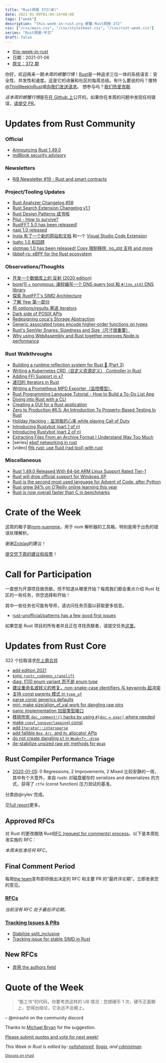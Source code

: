 ```yaml
---
title: "Rust周报 372(译)"
date: 2021-01-09T01:04:14+08:00
tags: ["week"]
description: "this-week-in-rust.org 螃蟹-Rust周报-372"
css: ["/css/main.css", "/css/stylesheet.css", "/css/rust-week.css"]
series: "Rust周报-中文"
draft: false
---
```


- [this-week-in-rust](https://this-week-in-rust.org)
- 日期：2021-01-06
- [原文：372 期](https://this-week-in-rust.org/blog/2021/01/06/this-week-in-rust-372/)

你好，欢迎再来一期*本周的螃蟹行情*！[Rust](http://rust-lang.org)是一种追求三位一体的系统语言：安全性、并发性和速度。这是它的进展和社区的每周总结。有什么要说的吗？推特[@ThisWeekInRust](https://twitter.com/ThisWeekInRust)或[向我们发送请求](https://github.com/cmr/this-week-in-rust)。 想参与吗？[我们热爱贡献](https://github.com/rust-lang/rust/blob/master/CONTRIBUTING.md).

*这本周的螃蟹行情*是在[在 Github 上](https://github.com/cmr/this-week-in-rust)公开的。如果你在本周的问题中发现任何错误，[请提交 PR](https://github.com/cmr/this-week-in-rust/pulls)。

# Updates from Rust Community

### Official

- [Announcing Rust 1.49.0](https://blog.rust-lang.org/2020/12/31/Rust-1.49.0.html)
- [mdBook security advisory](https://blog.rust-lang.org/2021/01/04/mdbook-security-advisory.html)

### Newsletters

- [RiB Newsletter #19 - Rust and smart contracts](https://www.reddit.com/r/rust/comments/ks5ivd/rib_newsletter_19_rust_and_smart_contracts/)

### Project/Tooling Updates

- [Rust Analyzer Changelog #58](https://rust-analyzer.github.io/thisweek/2021/01/04/changelog-58.html)
- [Rust Search Extension Changelog v1.1](https://rust.extension.sh/changelog/#v1-1-2021-01-07)
- [Rust Design Patterns 成书啦](https://www.reddit.com/r/rust/comments/kowtqn/rust_design_patterns_now_also_as_a_book/)
- [Pijul - How to survive?](https://pijul.org/posts/2021-01-05-how-to-survive/)
- [RustFFT 5.0 has been released!](https://users.rust-lang.org/t/rustfft-5-0-has-been-released/53709)
- [napi 1.0 released](https://napi.rs)
- [Insta 有了一个新的网站和文档](https://insta.rs/) 和一个 [Visual Studio Code Extension](https://marketplace.visualstudio.com/items?itemName=mitsuhiko.insta)
- [Isahc 1.0 和回顾](https://stephencoakley.com/2020/12/29/isahc-1.0-and-retrospective)
- [slotmap 1.0 has been released! Copy 限制移除, no_std 支持 and more](https://www.reddit.com/r/rust/comments/kq6lt2/slotmap_10_has_been_released_copy_restriction/)
- [libbpf-rs: eBPF for the Rust ecosystem](https://dxuuu.xyz/libbpf-rs.html)

### Observations/Thoughts

- [开发一个数据库上的 反射 (2020 edition)](<https://alex-dukhno.github.io/2020-12-31-Reflecting-on-developing-a-database-(2020-edition)>)
- [bore(1) + nonymous: 课程编写一个 DNS query tool 和 `#![no_std]` DNS library](https://www.azabani.com/2021/01/03/nonymous-bore.html)
- [探索 RustFFT's SIMD Architecture](https://users.rust-lang.org/t/exploring-rustffts-simd-architecture/53780)
- [了解 Yew 第一部分](https://dev.to/rusty_sys_dev/understanding-yew-part-1-3cfn)
- [将 options/results 塞进 iterators](https://dev.to/elshize/transposing-options-results-with-iterators-aj3)
- [Dark side of POSIX APIs](https://vorner.github.io/2021/01/03/dark-side-of-posix-apis.html)
- [Redesigning coca's Storage Abstraction](https://gist.github.com/teryror/7b9a23fd0cd8dcfbcb6ebd34ee2639f8)
- [Generic associated types encode higher-order functions on types](https://willcrichton.net/notes/gats-are-hofs/)
- [Rust's SemVer Snares: Sizedness and Size（尺寸很重要）](https://jack.wrenn.fyi/blog/semver-snares-size/)
- [Why using WebAssembly and Rust together improves Node.js performance](https://developer.ibm.com/articles/why-webassembly-and-rust-together-improve-nodejs-performance/)

### Rust Walkthroughs

- [Building a runtime reflection system for Rust 🦀️ (Part 3)](https://www.osohq.com/post/runtime-reflection-pt-3)
- [Writing a Kubernetes CRD（自定义资源定义） Controller in Rust](http://technosophos.com/2019/08/07/writing-a-kubernetes-controller-in-rust.html)
- [Adding FFI Support in x7](https://dpbriggs.ca/blog/Adding-FFI-Support-In-x7)
- [递归的 Iterators in Rust](https://fasterthanli.me/articles/recursive-iterators-rust)
- [Writing a Prometheus MPD Exporter（监控模型）](https://beyermatthias.de/blog/2021/01/03/writing-a-prometheus-mpd-exporter/)
- [Rust Programming Language Tutorial - How to Build a To-Do List App](https://www.freecodecamp.org/news/how-to-build-a-to-do-app-with-rust/)
- [Diving into Rust with a CLI](https://dev.to/kbknapp/diving-into-rust-with-a-cli-4gap)
- [Creating a GUI for a Rust application](https://dev.to/henrybarreto/creating-a-gui-for-a-rust-application-2h1g)
- [Zero to Production #6.5: An Introduction To Property-Based Testing In Rust](https://www.lpalmieri.com/posts/an-introduction-to-property-based-testing-in-rust/)
- [Holiday Hacking - 监测我的心率 while playing Call of Duty](https://jcdav.is/2021/01/04/Holiday-Hacking-COD-HR/)
- [Introducing Rustybot (part 1 of n)](https://objectdisoriented.evokewonder.com/posts/introducing-rustybot-part-1/)
- [Introducing Rustybot (part 2 of n)](https://objectdisoriented.evokewonder.com/posts/introducing-rustybot-part-2/)
- [Extracting Files From an Archive Format I Understand Way Too Much](https://jam1.re/blog/extracting-files-from-an-archive-format-i-understand-way-too-much)
- \[series] [ebpf networking in rust](https://dev.to/kbknapp/series/10570>)
- \[video] [fltk rust: use fluid (rad tool) with rust](https://youtu.be/k_P0wG3-dNk>)

### Miscellaneous

- [Rust 1.49.0 Released With 64-bit ARM Linux Support Rated Tier-1](https://www.phoronix.com/scan.php?page=news_item&px=Rust-1.49-Released)
- [Rust will drop official support for Windows XP](https://www.reddit.com/r/rust/comments/knpvv9/rust_will_drop_official_support_for_windows_xp/)
- [Rust is the second most used language for Advent of Code, after Python](https://www.reddit.com/r/rust/comments/knyoej/rust_is_the_second_most_used_language_for_advent/)
- [Rust grew 94% on O'Reilly online learning this year](https://www.reddit.com/r/rust/comments/kp1piy/rust_grew_94_on_oreilly_online_learning_this_year/)
- [Rust is now overall faster than C in benchmarks](https://www.reddit.com/r/rust/comments/kpqmrh/rust_is_now_overall_faster_than_c_in_benchmarks/)

# Crate of the Week

这周的箱子是[nom-supreme](https://crates.io/crates/nom-supreme)，用于 nom 解析器的工具箱，特别是用于出色的错误处理解析。

谢谢[Zicklag](https://users.rust-lang.org/t/crate-of-the-week/2704/864)的建议！

[提交您下周的建议和投票][submit_crate]！

[submit_crate]: https://users.rust-lang.org/t/crate-of-the-week/2704

# Call for Participation

一直想为开源项目做贡献，但不知道从哪里开始？每周我们都会重点介绍 Rust 社区的一些任务，供您选择和开始！

其中一些任务也可能有导师，请访问任务页面以获取更多信息。

- [rust-unofficial/patterns has a few good first issues](https://github.com/rust-unofficial/patterns/issues?q=is%3Aissue+is%3Aopen+label%3A%22good+first+issue%22)

如果您是 Rust 项目的所有者并且正在寻找贡献者，请提交任务[这里][guidelines]。

[guidelines]: https://users.rust-lang.org/t/twir-call-for-participation/4821

# Updates from Rust Core

322 个拉取请求[在上周合并][merged]

[merged]: https://github.com/search?q=is%3Apr+org%3Arust-lang+is%3Amerged+merged%3A2020-12-28..2021-01-04

- [add edition 2021](https://github.com/rust-lang/rust/pull/79576)
- [sync `rustc_codegen_cranelift`](https://github.com/rust-lang/rust/pull/80408)
- [diag: 打印 enum variant 而不是 enum type](https://github.com/rust-lang/rust/pull/80613)
- [建议重命名或转义的修复，non-snake-case identifiers 与 keywords 起冲突](https://github.com/rust-lang/rust/pull/80592)
- [支持 const parents 模式 in `type_of`](https://github.com/rust-lang/rust/pull/80551)
- [parse const generics defaults](https://github.com/rust-lang/rust/pull/80547)
- [miri: make size/align_of_val work for dangling raw ptrs](https://github.com/rust-lang/rust/pull/80491)
- [panic implementation 加层类型接口](https://github.com/rust-lang/rust/pull/80260)
- [移除所有 `doc_comment!{}` hacks by using `#[doc = expr]` where needed](https://github.com/rust-lang/rust/pull/79150)
- [make `copy`(`_nonoverlapping`) const](https://github.com/rust-lang/rust/pull/79684)
- [add `Iterator::intersperse`](https://github.com/rust-lang/rust/pull/79479)
- [add fallible `Box`, `Arc`, and `Rc` allocator APIs](https://github.com/rust-lang/rust/pull/80310)
- [do not create dangling `&T` in `Weak<T>::drop`](https://github.com/rust-lang/rust/pull/80488)
- [de-stabilize unsized raw ptr methods for `Weak`](https://github.com/rust-lang/rust/pull/80422)

## Rust Compiler Performance Triage

- [2020-01-05](https://github.com/rust-lang/rustc-perf/blob/master/triage/2021-01-05.md):
  0 Regressions, 2 Improvements, 2 Mixed
  比较安静的一周，其中有个大意外，来自 rustc 对磁盘缓存的 serializes
  and deserializes 的方式，获得了 `ctfe`
  (const function) 压力测试的基准。

分类由@rylev 完成。

见[full report](https://github.com/rust-lang/rustc-perf/blob/master/triage/2021-01-05.md)更多。

## Approved RFCs

对 Rust 的更改跟随 Rust[RFC (request for comments) process](https://github.com/rust-lang/rfcs#rust-rfcs)。以下是本周批准实施的 RFC：

_本周未批准任何 RFC。_

## Final Comment Period

每周[the team](https://www.rust-lang.org/team.html)宣布即将做出决定的 RFC 和主要 PR 的“最终评论期”。立即发表您的意见。

### [RFCs](https://github.com/rust-lang/rfcs/labels/final-comment-period)

_当前没有 RFC 处于最后评论期。_

### [Tracking Issues & PRs](https://github.com/rust-lang/rust/labels/final-comment-period)

- [Stabilize split_inclusive](https://github.com/rust-lang/rust/pull/77858)
- [Tracking issue for stable SIMD in Rust](https://github.com/rust-lang/rust/issues/48556)

## New RFCs

- [弃用 the authors field](https://github.com/rust-lang/rfcs/pull/3052)

# Quote of the Week

> “能工作”的代码，你要考虑这样的 UB 情况：您掷硬币 1 次，硬币正面朝上，您得出结论，它永远不会朝上。

– @mirashii on the community discord

Thanks to [Michael Bryan](https://users.rust-lang.org/t/twir-quote-of-the-week/328/981) for the suggestion.

[Please submit quotes and vote for next week!](https://users.rust-lang.org/t/twir-quote-of-the-week/328)

_This Week in Rust is edited by: [nellshamrell](https://github.com/nellshamrell), [llogiq](https://github.com/llogiq), and [cdmistman](https://github.com/cdmistman)._

<small>[Discuss on r/rust](https://www.reddit.com/r/rust/comments/k5nsab/this_week_in_rust_367/)</small>
